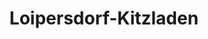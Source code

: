 ---
title: Loipersdorf-Kitzladen
url: /loipersdorf-kitzladen/
latitude: 47.337
longitude: 16.077
---